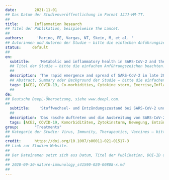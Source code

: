 ```yaml
---
date:        2021-11-01
## Das Datum der Studienveröffentlichung im Format JJJJ-MM-TT.
##
title:       Inflammation Research
## Titel der Publikation, beispielweise The Lancet.
##
authors:      'Marino, FE, Vargas, NT, Skein, M, et al. '
## Autorinnen und Autoren der Studie – bitte die einfachen Anführungszeichen beachten!
status:     default
##
en:
  subtitle:    'Metabolic and inflammatory health in SARS-CoV-2 and the potential role for habitual exercise in reducing disease severity'
  ## Titel der Studie – bitte die einfachen Anführungszeichen beachten!
  ##
  description: 'The rapid emergence and spread of SARS-CoV-2 in late 2019 has infected millions of people worldwide with significant morbidity and mortality with various responses from health authorities to limit the spread of the virus. Although population-wide inoculation is preferred, currently, there is large variation and disparity in the acquisition, development, and deployment of vaccination programs in many countries. Even with availability of a vaccine, achieving herd immunity does not guarantee against reinfection from SARS-CoV-2. Emerging evidence indicates that vaccines do not eliminate infection but protect against severe disease and potential hospitalisation. Therefore, additional strategies which strengthen the immune system should be strongly considered to assist in reducing the overall health care burden and stem the rate of infection. There is now substantial evidence that SARS-CoV-2 disease severity and death are linked to existing comorbidities such as cardiovascular disease, obesity, and metabolic disorders. In this review, we discuss the potential medium-to-long-term strategy of habitual exercise and its relationship to targeted comorbidities and underlying inflammation as a protective mechanism against SARS-CoV-2 disease severity. We conclude that engagement in habitual physical activity and exercise could be a strategy to mitigate the development of comorbidities and improve the response of the immune system, potentially reducing the risk of symptoms and life-threatening complications if infected.'
  ## Abstract, Summary oder Background der Studie – bitte die einfachen Anführungszeichen beachten!
  tags: [ACE2, COVID-19, Co-morbidities, Cytokine storm, Exercise,Inflammation]
  ##
de: 
## Deutsche DeepL-Übersetzung, siehe www.deepl.com.
##
  subtitle:    'Stoffwechsel- und Entzündungszustand bei SARS-CoV-2 und die potenzielle Rolle gewohnheitsmäßiger Bewegung bei der Verringerung des Schweregrads der Erkrankung'
  ##
  description: 'Das rasche Auftreten und die Ausbreitung von SARS-CoV-2 Ende 2019 hat weltweit Millionen von Menschen infiziert und zu erheblicher Morbidität und Mortalität geführt, woraufhin die Gesundheitsbehörden unterschiedlich reagierten, um die Ausbreitung des Virus zu begrenzen. Obwohl eine bevölkerungsweite Impfung bevorzugt wird, gibt es derzeit in vielen Ländern große Unterschiede und Ungleichheiten bei der Beschaffung, Entwicklung und Umsetzung von Impfprogrammen. Selbst wenn ein Impfstoff zur Verfügung steht, ist das Erreichen einer Herdenimmunität keine Garantie gegen eine Reinfektion mit SARS-CoV-2. Neue Erkenntnisse deuten darauf hin, dass Impfstoffe die Infektion nicht beseitigen, aber vor schweren Erkrankungen und möglichen Krankenhausaufenthalten schützen. Daher sollten zusätzliche Strategien zur Stärkung des Immunsystems in Betracht gezogen werden, um die Gesamtbelastung des Gesundheitswesens und die Infektionsrate zu verringern. Es gibt inzwischen zahlreiche Belege dafür, dass der Schweregrad der SARS-CoV-2-Erkrankung und die Todesfälle mit bestehenden Komorbiditäten wie Herz-Kreislauf-Erkrankungen, Fettleibigkeit und Stoffwechselstörungen zusammenhängen. In dieser Übersichtsarbeit erörtern wir die potenzielle mittel- bis langfristige Strategie gewohnheitsmäßiger körperlicher Betätigung und ihre Beziehung zu bestimmten Komorbiditäten und zugrundeliegenden Entzündungen als Schutzmechanismus gegen den Schweregrad der SARS-CoV-2-Erkrankung. Wir kommen zu dem Schluss, dass regelmäßige körperliche Aktivität und Bewegung eine Strategie sein könnten, um die Entwicklung von Komorbiditäten abzuschwächen und die Reaktion des Immunsystems zu verbessern, wodurch das Risiko von Symptomen und lebensbedrohlichen Komplikationen bei einer Infektion verringert werden könnte.'
  tags: [ACE2, COVID-19, Komorbiditäten, Zytokinsturm, Bewegung, Entzündung]
group:       "Treatments"
## Kategorie der Studie: Virus, Immunity, Therapeutics, Vaccines – bitte die Anführungszeichen beachten!
##
credit:      https://doi.org/10.1007/s00011-021-01517-3
## Link zur Studien-Website.
##
## Der Dateinamen setzt sich aus Datum, Titel der Publikation, DOI-ID der Studie (nach dem letzten Slash) und der Dateiendung zusammen. Bitte den Unterstrich vor der DOI-ID beachten!
##
## 2020-09-30-nature-immunology_s41590-020-00808-x.md
##
---
```

<object data="{{ page.link }}" style='height:calc(100vh - 400px); width: 100%' type='application/pdf'></object>
